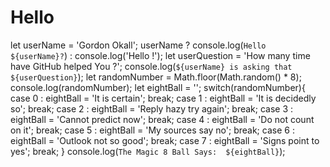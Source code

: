 # Hello 
let userName = 'Gordon Okall';
userName ? console.log(`Hello ${userName}?`) : console.log('Hello !');
let userQuestion = 'How many time have GitHub helped You ?';
console.log(`${userName} is asking that ${userQuestion}`);
let randomNumber = Math.floor(Math.random() * 8);
console.log(randomNumber);
let eightBall = '';
switch(randomNumber){
  case 0 :
  eightBall = 'It is certain';
  break;
  case 1 :
   eightBall = 'It is decidedly so';
   break;
  case 2 :
   eightBall = 'Reply hazy try again';
   break;
  case 3 :
   eightBall = 'Cannot predict now';
   break;
case 4 :
 eightBall = 'Do not count on it';
 break;
case 5 :
 eightBall = 'My sources say no';
 break;
case 6 :
 eightBall = 'Outlook not so good';
 break;
case 7 :
 eightBall = 'Signs point to yes';
 break;
}
console.log(`The Magic 8 Ball Says:  ${eightBall}`);
